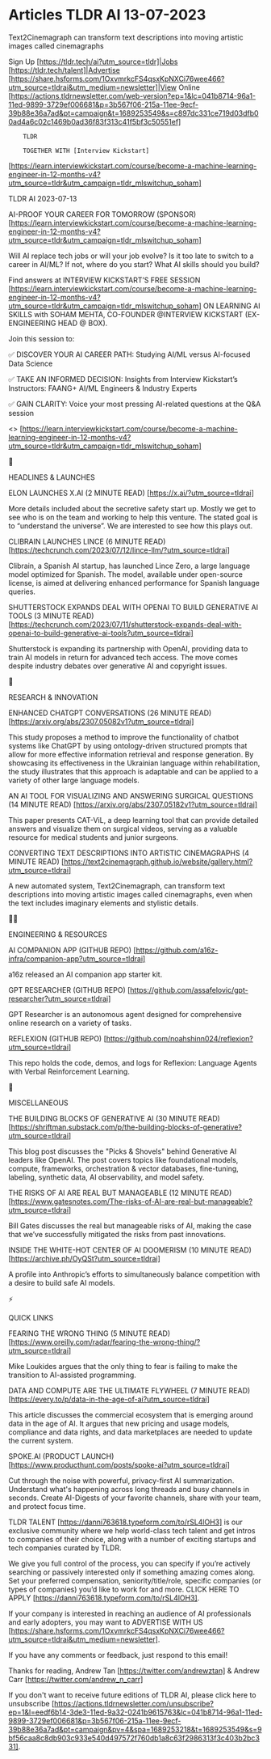# Articles TLDR AI 13-07-2023

Text2Cinemagraph can transform text descriptions into moving artistic
images called cinemagraphs  

Sign Up [https://tldr.tech/ai?utm_source=tldr]|Jobs
[https://tldr.tech/talent]|Advertise
[https://share.hsforms.com/1OxvmrkcFS4qsxKpNXCi76wee466?utm_source=tldrai&utm_medium=newsletter]|View
Online
[https://actions.tldrnewsletter.com/web-version?ep=1&lc=041b8714-96a1-11ed-9899-3729ef006681&p=3b567f06-215a-11ee-9ecf-39b88e36a7ad&pt=campaign&t=1689253549&s=c897dc331ce719d03dfb00ad4a6c02c1469b0ad36f83f313c41f5bf3c50551ef]


		TLDR 

		TOGETHER WITH [Interview Kickstart]
[https://learn.interviewkickstart.com/course/become-a-machine-learning-engineer-in-12-months-v4?utm_source=tldr&utm_campaign=tldr_mlswitchup_soham]

TLDR AI 2023-07-13

AI-PROOF YOUR CAREER FOR TOMORROW (SPONSOR)
[https://learn.interviewkickstart.com/course/become-a-machine-learning-engineer-in-12-months-v4?utm_source=tldr&utm_campaign=tldr_mlswitchup_soham]

Will AI replace tech jobs or will your job evolve? Is it too late to
switch to a career in AI/ML?
If not, where do you start? What AI skills should you build?

Find answers at INTERVIEW KICKSTART’S FREE SESSION
[https://learn.interviewkickstart.com/course/become-a-machine-learning-engineer-in-12-months-v4?utm_source=tldr&utm_campaign=tldr_mlswitchup_soham]
ON LEARNING AI SKILLS with SOHAM MEHTA, CO-FOUNDER @INTERVIEW
KICKSTART (EX-ENGINEERING HEAD @ BOX).

Join this session to:

✅ DISCOVER YOUR AI CAREER PATH: Studying AI/ML versus AI-focused
Data Science

✅ TAKE AN INFORMED DECISION: Insights from Interview Kickstart’s
Instructors: FAANG+ AI/ML Engineers & Industry Experts

✅ GAIN CLARITY: Voice your most pressing AI-related questions at the
Q&A session

<<REGISTER FOR FREE>>
[https://learn.interviewkickstart.com/course/become-a-machine-learning-engineer-in-12-months-v4?utm_source=tldr&utm_campaign=tldr_mlswitchup_soham]

🚀 

HEADLINES & LAUNCHES

ELON LAUNCHES X.AI (2 MINUTE READ) [https://x.ai/?utm_source=tldrai]

More details included about the secretive safety start up. Mostly we
get to see who is on the team and working to help this venture. The
stated goal is to “understand the universe”. We are interested to
see how this plays out. 

CLIBRAIN LAUNCHES LINCE (6 MINUTE READ)
[https://techcrunch.com/2023/07/12/lince-llm/?utm_source=tldrai]

Clibrain, a Spanish AI startup, has launched Lince Zero, a large
language model optimized for Spanish. The model, available under
open-source license, is aimed at delivering enhanced performance for
Spanish language queries. 

SHUTTERSTOCK EXPANDS DEAL WITH OPENAI TO BUILD GENERATIVE AI TOOLS (3
MINUTE READ)
[https://techcrunch.com/2023/07/11/shutterstock-expands-deal-with-openai-to-build-generative-ai-tools?utm_source=tldrai]

Shutterstock is expanding its partnership with OpenAI, providing data
to train AI models in return for advanced tech access. The move comes
despite industry debates over generative AI and copyright issues. 

🧠 

RESEARCH & INNOVATION

ENHANCED CHATGPT CONVERSATIONS (26 MINUTE READ)
[https://arxiv.org/abs/2307.05082v1?utm_source=tldrai]

This study proposes a method to improve the functionality of chatbot
systems like ChatGPT by using ontology-driven structured prompts that
allow for more effective information retrieval and response
generation. By showcasing its effectiveness in the Ukrainian language
within rehabilitation, the study illustrates that this approach is
adaptable and can be applied to a variety of other large language
models. 

AN AI TOOL FOR VISUALIZING AND ANSWERING SURGICAL QUESTIONS (14 MINUTE
READ) [https://arxiv.org/abs/2307.05182v1?utm_source=tldrai]

This paper presents CAT-ViL, a deep learning tool that can provide
detailed answers and visualize them on surgical videos, serving as a
valuable resource for medical students and junior surgeons. 

CONVERTING TEXT DESCRIPTIONS INTO ARTISTIC CINEMAGRAPHS (4 MINUTE
READ)
[https://text2cinemagraph.github.io/website/gallery.html?utm_source=tldrai]

A new automated system, Text2Cinemagraph, can transform text
descriptions into moving artistic images called cinemagraphs, even
when the text includes imaginary elements and stylistic details. 

🧑‍💻 

ENGINEERING & RESOURCES

AI COMPANION APP (GITHUB REPO)
[https://github.com/a16z-infra/companion-app?utm_source=tldrai]

a16z released an AI companion app starter kit. 

GPT RESEARCHER (GITHUB REPO)
[https://github.com/assafelovic/gpt-researcher?utm_source=tldrai]

GPT Researcher is an autonomous agent designed for comprehensive
online research on a variety of tasks. 

REFLEXION (GITHUB REPO)
[https://github.com/noahshinn024/reflexion?utm_source=tldrai]

This repo holds the code, demos, and logs for Reflexion: Language
Agents with Verbal Reinforcement Learning. 

🎁 

MISCELLANEOUS

THE BUILDING BLOCKS OF GENERATIVE AI (30 MINUTE READ)
[https://shriftman.substack.com/p/the-building-blocks-of-generative?utm_source=tldrai]

This blog post discusses the "Picks & Shovels" behind Generative AI
leaders like OpenAI. The post covers topics like foundational models,
compute, frameworks, orchestration & vector databases, fine-tuning,
labeling, synthetic data, AI observability, and model safety. 

THE RISKS OF AI ARE REAL BUT MANAGEABLE (12 MINUTE READ)
[https://www.gatesnotes.com/The-risks-of-AI-are-real-but-manageable?utm_source=tldrai]

Bill Gates discusses the real but manageable risks of AI, making the
case that we’ve successfully mitigated the risks from past
innovations. 

INSIDE THE WHITE-HOT CENTER OF AI DOOMERISM (10 MINUTE READ)
[https://archive.ph/OyQSt?utm_source=tldrai]

A profile into Anthropic’s efforts to simultaneously balance
competition with a desire to build safe AI models. 

⚡ 

QUICK LINKS

FEARING THE WRONG THING (5 MINUTE READ)
[https://www.oreilly.com/radar/fearing-the-wrong-thing/?utm_source=tldrai]

Mike Loukides argues that the only thing to fear is failing to make
the transition to AI-assisted programming. 

DATA AND COMPUTE ARE THE ULTIMATE FLYWHEEL (7 MINUTE READ)
[https://every.to/p/data-in-the-age-of-ai?utm_source=tldrai]

This article discusses the commercial ecosystem that is emerging
around data in the age of AI. It argues that new pricing and usage
models, compliance and data rights, and data marketplaces are needed
to update the current system. 

SPOKE.AI (PRODUCT LAUNCH)
[https://www.producthunt.com/posts/spoke-ai?utm_source=tldrai]

Cut through the noise with powerful, privacy-first AI summarization.
Understand what's happening across long threads and busy channels in
seconds. Create AI-Digests of your favorite channels, share with your
team, and protect focus time. 

TLDR TALENT [https://danni763618.typeform.com/to/rSL4lOH3] is our
exclusive community where we help world-class tech talent and get
intros to companies of their choice, along with a number of exciting
startups and tech companies curated by TLDR.

We give you full control of the process, you can specify if you’re
actively searching or passively interested only if something amazing
comes along. Set your preferred compensation, seniority/title/role,
specific companies (or types of companies) you’d like to work for
and more. CLICK HERE TO APPLY
[https://danni763618.typeform.com/to/rSL4lOH3].

If your company is interested in reaching an audience of AI
professionals and early adopters, you may want to ADVERTISE WITH US
[https://share.hsforms.com/1OxvmrkcFS4qsxKpNXCi76wee466?utm_source=tldrai&utm_medium=newsletter].


If you have any comments or feedback, just respond to this email! 

Thanks for reading, 
Andrew Tan [https://twitter.com/andrewztan] & Andrew Carr
[https://twitter.com/andrew_n_carr] 

If you don't want to receive future editions of TLDR AI, please click
here to unsubscribe
[https://actions.tldrnewsletter.com/unsubscribe?ep=1&l=eedf6b14-3de3-11ed-9a32-0241b9615763&lc=041b8714-96a1-11ed-9899-3729ef006681&p=3b567f06-215a-11ee-9ecf-39b88e36a7ad&pt=campaign&pv=4&spa=1689253218&t=1689253549&s=9bf56caa8c8db903c933e540d497572f760db1a8c63f2986313f3c403b2bc331].